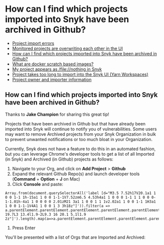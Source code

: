# How can I find which projects imported into Snyk have been archived in Github?

* [ Project import errors](https://github.com/snyk/user-docs/tree/53fce7f51125484bfae446936b09a98076f1d418/hc/en-us/articles/360001373118-Project-import-errors/README.md)
* [ Monitored projects are overwriting each other in the UI](https://github.com/snyk/user-docs/tree/53fce7f51125484bfae446936b09a98076f1d418/hc/en-us/articles/360017785398-Monitored-projects-are-overwriting-each-other-in-the-UI/README.md)
* [ How can I find which projects imported into Snyk have been archived in Github?](https://github.com/snyk/user-docs/tree/53fce7f51125484bfae446936b09a98076f1d418/hc/en-us/articles/360007937497-How-can-I-find-which-projects-imported-into-Snyk-have-been-archived-in-Github-/README.md)
* [ What are docker scratch based images?](https://github.com/snyk/user-docs/tree/53fce7f51125484bfae446936b09a98076f1d418/hc/en-us/articles/360004012857-What-are-docker-scratch-based-images-/README.md)
* [ My project appears as /file://nothing in Snyk](https://github.com/snyk/user-docs/tree/53fce7f51125484bfae446936b09a98076f1d418/hc/en-us/articles/360003897778-My-project-appears-as-file-nothing-in-Snyk/README.md)
* [ Project takes too long to import into the Snyk UI \(Yarn Workspaces\)](https://github.com/snyk/user-docs/tree/53fce7f51125484bfae446936b09a98076f1d418/hc/en-us/articles/360002865538-Project-takes-too-long-to-import-into-the-Snyk-UI-Yarn-Workspaces-/README.md)
* [ Project owner and importer information](https://github.com/snyk/user-docs/tree/53fce7f51125484bfae446936b09a98076f1d418/hc/en-us/articles/360002827197-Project-owner-and-importer-information/README.md)

## How can I find which projects imported into Snyk have been archived in Github?

Thanks to **Jake Champion** for sharing this great tip!

Projects that have been archived in Github but that have already been imported into Snyk will continue to notify you of vulnerabilities. Some users may want to remove Archived projects from your Snyk Organization in bulk to prevent unwanted notifications or too much bloat in your Organization.

Currently, Snyk does not have a feature to do this in an automated fashion, but you can leverage Chrome's developer tools to get a list of all Imported \(in Snyk\) and Archived \(in Github\) projects as follows:

1. Navigate to your Org, and click on **Add Project** &gt; **Github**
2. Expand the relevant Github Repo\(s\) and launch developer tools \(**Command** + **Option** + **J** on Mac\)
3. Click **Console** and paste:

```text
Array.from(document.querySelectorAll('label [d="M3.5 7.52h17V20.1a1 1 0 0 1-1 1h-15a1 1 0 0 1-1-1V7.52zm6.5 4.53h4a1 1 0 0 0 1-1 1 1 0 0 0-1-1.01h-4a1 1 0 0 0 0 2.01zM21 3a1 1 0 0 1 1 1v2.02a1 1 0 0 1-1 1H3a1 1 0 0 1-1-1V4A1 1 0 0 1 3 3h18z"]')).filter(a => a.parentElement.parentElement.parentElement.parentElement.parentElement.parentElement.querySelectorAll('[d="M9.3 19.7L3 13.4l1.9-2L9.3 16 20.1 5.1l1.9 2z"]').length).map(a=>a.parentElement.parentElement.parentElement.parentElement.parentElement.parentElement.querySelector('span').innerText)
```

1. Press Enter

You'll be presented with a list of Orgs that are Imported and Archived:

